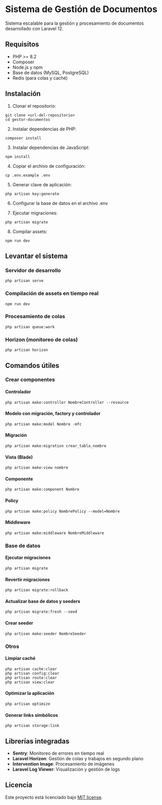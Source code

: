 # Sistema de Gestión de Documentos

Sistema escalable para la gestión y procesamiento de documentos desarrollado con Laravel 12.

## Requisitos

- PHP >= 8.2
- Composer
- Node.js y npm
- Base de datos (MySQL, PostgreSQL)
- Redis (para colas y caché)

## Instalación

1. Clonar el repositorio:
```
git clone <url-del-repositorio>
cd gestor-documentos
```

2. Instalar dependencias de PHP:
```
composer install
```

3. Instalar dependencias de JavaScript:
```
npm install
```

4. Copiar el archivo de configuración:
```
cp .env.example .env
```

5. Generar clave de aplicación:
```
php artisan key:generate
```

6. Configurar la base de datos en el archivo .env

7. Ejecutar migraciones:
```
php artisan migrate
```

8. Compilar assets:
```
npm run dev
```

## Levantar el sistema

### Servidor de desarrollo
```
php artisan serve
```

### Compilación de assets en tiempo real
```
npm run dev
```

### Procesamiento de colas
```
php artisan queue:work
```

### Horizon (monitoreo de colas)
```
php artisan horizon
```

## Comandos útiles

### Crear componentes

#### Controlador
```
php artisan make:controller NombreController --resource
```

#### Modelo con migración, factory y controlador
```
php artisan make:model Nombre -mfc
```

#### Migración
```
php artisan make:migration crear_tabla_nombre
```

#### Vista (Blade)
```
php artisan make:view nombre
```

#### Componente
```
php artisan make:component Nombre
```

#### Policy
```
php artisan make:policy NombrePolicy --model=Nombre
```

#### Middleware
```
php artisan make:middleware NombreMiddleware
```

### Base de datos

#### Ejecutar migraciones
```
php artisan migrate
```

#### Revertir migraciones
```
php artisan migrate:rollback
```

#### Actualizar base de datos y seeders
```
php artisan migrate:fresh --seed
```

#### Crear seeder
```
php artisan make:seeder NombreSeeder
```

### Otros

#### Limpiar caché
```
php artisan cache:clear
php artisan config:clear
php artisan route:clear
php artisan view:clear
```

#### Optimizar la aplicación
```
php artisan optimize
```

#### Generar links simbólicos
```
php artisan storage:link
```

## Librerías integradas

- **Sentry**: Monitoreo de errores en tiempo real
- **Laravel Horizon**: Gestión de colas y trabajos en segundo plano
- **Intervention Image**: Procesamiento de imágenes
- **Laravel Log Viewer**: Visualización y gestión de logs

## Licencia

Este proyecto está licenciado bajo [MIT license](https://opensource.org/licenses/MIT).
